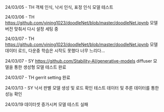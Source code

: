 24/03/05 - TH 
객체 인식, 낙서 인식, 표정 인식 모델 테스트

24/03/06 - TH 
https://github.com/yining1023/doodleNet/blob/master/doodleNet.ipynb
모델 버전 맞춰서 다시 설정 세팅 중

24/03/07 - TH 
https://github.com/yining1023/doodleNet/blob/master/doodleNet.ipynb
모델 데이터 로드, 다운중 학습은 시작도 못했다 너무 느리다...

24/03/07 - SY 
https://github.com/Stability-AI/generative-models
diffuser 모델을 통한 생성형 모델 테스트 완료

24/03/07 - TH 
gerrit setting 완료

24/03/13 - SY 
낙서 판별 모델 생성 및 로드 확인
테스트 데이터 및 추론 데이터를 통한 성능 확인

24/03/19
데이터셋 증가시켜 모델 테스트 실패
